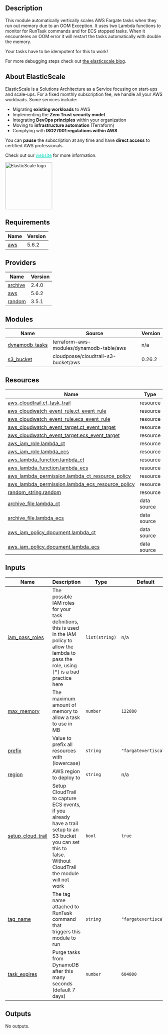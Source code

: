 <!-- BEGIN_TF_DOCS -->

## Description

This module automatically vertically scales AWS Fargate tasks when they run out memory due to an OOM Exception. It uses two Lambda functions to monitor for RunTask commands and for ECS stopped tasks. When it encounteres an OOM error it will restart the tasks automatically with double the memory.

Your tasks have to be idempotent for this to work!

For more debugging steps check out [the elasticscale blog](https://elasticscale.cloud/en/automatically-scaling-aws-fargate-tasks-vertically/).

## About ElasticScale

ElasticScale is a Solutions Architecture as a Service focusing on start-ups and scale-ups. For a fixed monthly subscription fee, we handle all your AWS workloads. Some services include:

* Migrating **existing workloads** to AWS
* Implementing the **Zero Trust security model**
* Integrating **DevOps principles** within your organization
* Moving to **infrastructure automation** (Terraform)
* Complying with **ISO27001 regulations within AWS**

You can **pause** the subscription at any time and have **direct access** to certified AWS professionals.

Check out our <a href="https://elasticscale.cloud" target="_blank" style="color: #14dcc0; text-decoration: underline">website</a> for more information.

<img src="https://static.elasticscale.io/logo/square/elasticscale_logo_transparent.png" alt="ElasticScale logo" width="150"/>

## Requirements

| Name | Version |
|------|---------|
| <a name="requirement_aws"></a> [aws](#requirement\_aws) | 5.6.2 |

## Providers

| Name | Version |
|------|---------|
| <a name="provider_archive"></a> [archive](#provider\_archive) | 2.4.0 |
| <a name="provider_aws"></a> [aws](#provider\_aws) | 5.6.2 |
| <a name="provider_random"></a> [random](#provider\_random) | 3.5.1 |

## Modules

| Name | Source | Version |
|------|--------|---------|
| <a name="module_dynamodb_tasks"></a> [dynamodb\_tasks](#module\_dynamodb\_tasks) | terraform-aws-modules/dynamodb-table/aws | n/a |
| <a name="module_s3_bucket"></a> [s3\_bucket](#module\_s3\_bucket) | cloudposse/cloudtrail-s3-bucket/aws | 0.26.2 |

## Resources

| Name | Type |
|------|------|
| [aws_cloudtrail.cf_task_trail](https://registry.terraform.io/providers/hashicorp/aws/5.6.2/docs/resources/cloudtrail) | resource |
| [aws_cloudwatch_event_rule.ct_event_rule](https://registry.terraform.io/providers/hashicorp/aws/5.6.2/docs/resources/cloudwatch_event_rule) | resource |
| [aws_cloudwatch_event_rule.ecs_event_rule](https://registry.terraform.io/providers/hashicorp/aws/5.6.2/docs/resources/cloudwatch_event_rule) | resource |
| [aws_cloudwatch_event_target.ct_event_target](https://registry.terraform.io/providers/hashicorp/aws/5.6.2/docs/resources/cloudwatch_event_target) | resource |
| [aws_cloudwatch_event_target.ecs_event_target](https://registry.terraform.io/providers/hashicorp/aws/5.6.2/docs/resources/cloudwatch_event_target) | resource |
| [aws_iam_role.lambda_ct](https://registry.terraform.io/providers/hashicorp/aws/5.6.2/docs/resources/iam_role) | resource |
| [aws_iam_role.lambda_ecs](https://registry.terraform.io/providers/hashicorp/aws/5.6.2/docs/resources/iam_role) | resource |
| [aws_lambda_function.lambda_ct](https://registry.terraform.io/providers/hashicorp/aws/5.6.2/docs/resources/lambda_function) | resource |
| [aws_lambda_function.lambda_ecs](https://registry.terraform.io/providers/hashicorp/aws/5.6.2/docs/resources/lambda_function) | resource |
| [aws_lambda_permission.lambda_ct_resource_policy](https://registry.terraform.io/providers/hashicorp/aws/5.6.2/docs/resources/lambda_permission) | resource |
| [aws_lambda_permission.lambda_ecs_resource_policy](https://registry.terraform.io/providers/hashicorp/aws/5.6.2/docs/resources/lambda_permission) | resource |
| [random_string.random](https://registry.terraform.io/providers/hashicorp/random/latest/docs/resources/string) | resource |
| [archive_file.lambda_ct](https://registry.terraform.io/providers/hashicorp/archive/latest/docs/data-sources/file) | data source |
| [archive_file.lambda_ecs](https://registry.terraform.io/providers/hashicorp/archive/latest/docs/data-sources/file) | data source |
| [aws_iam_policy_document.lambda_ct](https://registry.terraform.io/providers/hashicorp/aws/5.6.2/docs/data-sources/iam_policy_document) | data source |
| [aws_iam_policy_document.lambda_ecs](https://registry.terraform.io/providers/hashicorp/aws/5.6.2/docs/data-sources/iam_policy_document) | data source |

## Inputs

| Name | Description | Type | Default | Required |
|------|-------------|------|---------|:--------:|
| <a name="input_iam_pass_roles"></a> [iam\_pass\_roles](#input\_iam\_pass\_roles) | The possible IAM roles for your task definitions, this is used in the IAM policy to allow the lambda to pass the role, using [*] is a bad practice here | `list(string)` | n/a | yes |
| <a name="input_max_memory"></a> [max\_memory](#input\_max\_memory) | The maximum amount of memory to allow a task to use in MB | `number` | `122880` | no |
| <a name="input_prefix"></a> [prefix](#input\_prefix) | Value to prefix all resources with (lowercase) | `string` | `"fargatevertiscale"` | no |
| <a name="input_region"></a> [region](#input\_region) | AWS region to deploy to | `string` | n/a | yes |
| <a name="input_setup_cloud_trail"></a> [setup\_cloud\_trail](#input\_setup\_cloud\_trail) | Setup CloudTrail to capture ECS events, if you already have a trail setup to an S3 bucket you can set this to false. Without CloudTrail the module will not work | `bool` | `true` | no |
| <a name="input_tag_name"></a> [tag\_name](#input\_tag\_name) | The tag name attached to RunTask command that triggers this module to run | `string` | `"fargatevertiscale"` | no |
| <a name="input_task_expires"></a> [task\_expires](#input\_task\_expires) | Purge tasks from DynamoDB after this many seconds (default 7 days) | `number` | `604800` | no |

## Outputs

No outputs.
<!-- END_TF_DOCS -->